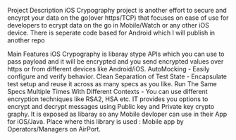 Project Description
iOS Crypography project  is another effort to secure and encyrpt your data on the go(over https/TCP) that focuses on ease of use for developers to ecrypt data on the go in Mobile/Watch or any other iOS device. 
There is seperate code based for Android which I will publish in another repo

Main Features
iOS Crypography is libaray stype APIs which you can use to pass payload and it will be encrypted and you send encrypted values over https or from different devices like Android/iOS.
AutoMocking - Easily configure and verify behavior.
Clean Separation of Test State - Encapsulate test setup and reuse it across as many specs as you like. Run The Same Specs Multiple Times With Different Contexts - 
You can use different encryption techniques like RSA2, HSA etc.
IT provides you options to encrypt and decrypt messages using Public key and Private key crypto graphy. 
It is exposed as libaray so any Mobile devloper can use in their App for iOS/Java. 
Place where this library is used : Mobile app by Operators/Managers on AirPort. 
